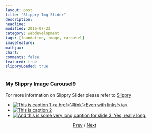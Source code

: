 ```yaml
---
layout: post
title: "Slippry Img Slider"
description: 
headline: 
modified: 2016-07-23
category: webdevelopment
tags: [foundation, image, carousel]
imagefeature: 
mathjax: 
chart: 
comments: false
featured: true
slippryLoaded: true
---
```


### My Slippry Image Carousel9


For more information on Slippry Slider please refer to [Slippry](http://slippry.com/)


<section class="demo_wrapper">
			<ul id="demo1">
				<li><a href="#slide1"><img src="{{ site.url }}/images/costume3.jpg" alt="This is caption 1 <a href='#link'>Even with links!</a>"></a></li>
				<li><a href="#slide2"><img src="{{ site.url }}/images/costume4.jpg"  alt="This is caption 2"></a></li>
				<li><a href="#slide3"><img src="{{ site.url }}/images/costume5.jpg" alt="And this is some very long caption for slide 3. Yes, really long."></a></li>
			</ul>
<center>
	<a href="#glob" class='prev'>Prev</a> / <a href="#glob" class='next'>Next</a>
</center>
</section>